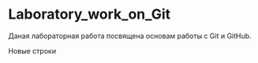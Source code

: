 # Laboratory_work_on_Git
Даная лабораторная работа посвящена основам работы с Git и GitHub.

Новые строки
